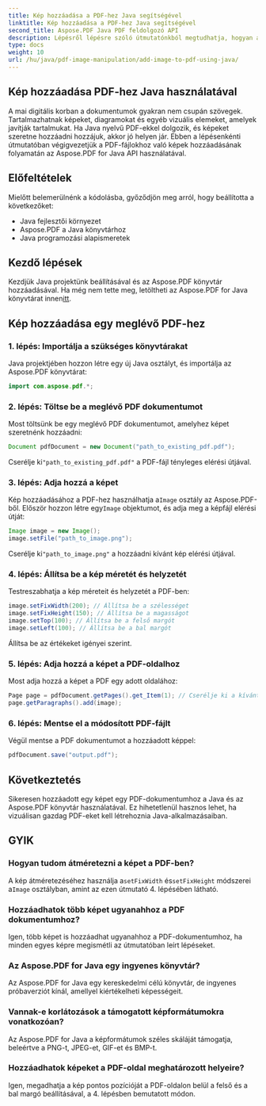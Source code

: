 ```yaml
---
title: Kép hozzáadása a PDF-hez Java segítségével
linktitle: Kép hozzáadása a PDF-hez Java segítségével
second_title: Aspose.PDF Java PDF feldolgozó API
description: Lépésről lépésre szóló útmutatónkból megtudhatja, hogyan adhat hozzá képeket PDF-fájlokhoz Java használatával. Fokozza PDF-dokumentumait látványelemekkel könnyedén.
type: docs
weight: 10
url: /hu/java/pdf-image-manipulation/add-image-to-pdf-using-java/
---
```


## Kép hozzáadása PDF-hez Java használatával

A mai digitális korban a dokumentumok gyakran nem csupán szövegek. Tartalmazhatnak képeket, diagramokat és egyéb vizuális elemeket, amelyek javítják tartalmukat. Ha Java nyelvű PDF-ekkel dolgozik, és képeket szeretne hozzáadni hozzájuk, akkor jó helyen jár. Ebben a lépésenkénti útmutatóban végigvezetjük a PDF-fájlokhoz való képek hozzáadásának folyamatán az Aspose.PDF for Java API használatával.

## Előfeltételek

Mielőtt belemerülnénk a kódolásba, győződjön meg arról, hogy beállította a következőket:

- Java fejlesztői környezet
- Aspose.PDF a Java könyvtárhoz
- Java programozási alapismeretek

## Kezdő lépések

Kezdjük Java projektünk beállításával és az Aspose.PDF könyvtár hozzáadásával. Ha még nem tette meg, letöltheti az Aspose.PDF for Java könyvtárat innen[itt](https://releases.aspose.com/pdf/java/).

## Kép hozzáadása egy meglévő PDF-hez

### 1. lépés: Importálja a szükséges könyvtárakat

Java projektjében hozzon létre egy új Java osztályt, és importálja az Aspose.PDF könyvtárat:

```java
import com.aspose.pdf.*;
```

### 2. lépés: Töltse be a meglévő PDF dokumentumot

Most töltsünk be egy meglévő PDF dokumentumot, amelyhez képet szeretnénk hozzáadni:

```java
Document pdfDocument = new Document("path_to_existing_pdf.pdf");
```

 Cserélje ki`"path_to_existing_pdf.pdf"` a PDF-fájl tényleges elérési útjával.

### 3. lépés: Adja hozzá a képet

 Kép hozzáadásához a PDF-hez használhatja a`Image` osztály az Aspose.PDF-ből. Először hozzon létre egy`Image` objektumot, és adja meg a képfájl elérési útját:

```java
Image image = new Image();
image.setFile("path_to_image.png");
```

 Cserélje ki`"path_to_image.png"` a hozzáadni kívánt kép elérési útjával.

### 4. lépés: Állítsa be a kép méretét és helyzetét

Testreszabhatja a kép méreteit és helyzetét a PDF-ben:

```java
image.setFixWidth(200); // Állítsa be a szélességet
image.setFixHeight(150); // Állítsa be a magasságot
image.setTop(100); // Állítsa be a felső margót
image.setLeft(100); // Állítsa be a bal margót
```

Állítsa be az értékeket igényei szerint.

### 5. lépés: Adja hozzá a képet a PDF-oldalhoz

Most adja hozzá a képet a PDF egy adott oldalához:

```java
Page page = pdfDocument.getPages().get_Item(1); // Cserélje ki a kívánt oldalszámmal
page.getParagraphs().add(image);
```

### 6. lépés: Mentse el a módosított PDF-fájlt

Végül mentse a PDF dokumentumot a hozzáadott képpel:

```java
pdfDocument.save("output.pdf");
```

## Következtetés

Sikeresen hozzáadott egy képet egy PDF-dokumentumhoz a Java és az Aspose.PDF könyvtár használatával. Ez hihetetlenül hasznos lehet, ha vizuálisan gazdag PDF-eket kell létrehoznia Java-alkalmazásaiban.

## GYIK

### Hogyan tudom átméretezni a képet a PDF-ben?

 A kép átméretezéséhez használja a`setFixWidth` és`setFixHeight` módszerei a`Image` osztályban, amint az ezen útmutató 4. lépésében látható.

### Hozzáadhatok több képet ugyanahhoz a PDF dokumentumhoz?

Igen, több képet is hozzáadhat ugyanahhoz a PDF-dokumentumhoz, ha minden egyes képre megismétli az útmutatóban leírt lépéseket.

### Az Aspose.PDF for Java egy ingyenes könyvtár?

Az Aspose.PDF for Java egy kereskedelmi célú könyvtár, de ingyenes próbaverziót kínál, amellyel kiértékelheti képességeit.

### Vannak-e korlátozások a támogatott képformátumokra vonatkozóan?

Az Aspose.PDF for Java a képformátumok széles skáláját támogatja, beleértve a PNG-t, JPEG-et, GIF-et és BMP-t.

### Hozzáadhatok képeket a PDF-oldal meghatározott helyeire?

Igen, megadhatja a kép pontos pozícióját a PDF-oldalon belül a felső és a bal margó beállításával, a 4. lépésben bemutatott módon.
